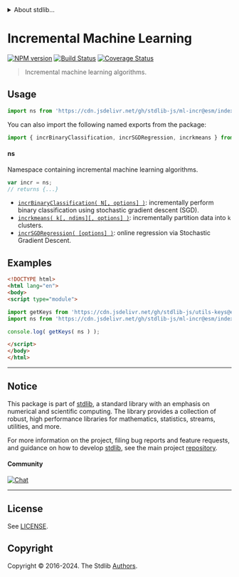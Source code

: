 <!--

@license Apache-2.0

Copyright (c) 2021 The Stdlib Authors.

Licensed under the Apache License, Version 2.0 (the "License");
you may not use this file except in compliance with the License.
You may obtain a copy of the License at

   http://www.apache.org/licenses/LICENSE-2.0

Unless required by applicable law or agreed to in writing, software
distributed under the License is distributed on an "AS IS" BASIS,
WITHOUT WARRANTIES OR CONDITIONS OF ANY KIND, either express or implied.
See the License for the specific language governing permissions and
limitations under the License.

-->


<details>
  <summary>
    About stdlib...
  </summary>
  <p>We believe in a future in which the web is a preferred environment for numerical computation. To help realize this future, we've built stdlib. stdlib is a standard library, with an emphasis on numerical and scientific computation, written in JavaScript (and C) for execution in browsers and in Node.js.</p>
  <p>The library is fully decomposable, being architected in such a way that you can swap out and mix and match APIs and functionality to cater to your exact preferences and use cases.</p>
  <p>When you use stdlib, you can be absolutely certain that you are using the most thorough, rigorous, well-written, studied, documented, tested, measured, and high-quality code out there.</p>
  <p>To join us in bringing numerical computing to the web, get started by checking us out on <a href="https://github.com/stdlib-js/stdlib">GitHub</a>, and please consider <a href="https://opencollective.com/stdlib">financially supporting stdlib</a>. We greatly appreciate your continued support!</p>
</details>

# Incremental Machine Learning

[![NPM version][npm-image]][npm-url] [![Build Status][test-image]][test-url] [![Coverage Status][coverage-image]][coverage-url] <!-- [![dependencies][dependencies-image]][dependencies-url] -->

> Incremental machine learning algorithms.



<section class="usage">

## Usage

```javascript
import ns from 'https://cdn.jsdelivr.net/gh/stdlib-js/ml-incr@esm/index.mjs';
```

You can also import the following named exports from the package:

```javascript
import { incrBinaryClassification, incrSGDRegression, incrkmeans } from 'https://cdn.jsdelivr.net/gh/stdlib-js/ml-incr@esm/index.mjs';
```

#### ns

Namespace containing incremental machine learning algorithms.

```javascript
var incr = ns;
// returns {...}
```

<!-- <toc pattern="*"> -->

<div class="namespace-toc">

-   <span class="signature">[`incrBinaryClassification( N[, options] )`][@stdlib/ml/incr/binary-classification]</span><span class="delimiter">: </span><span class="description">incrementally perform binary classification using stochastic gradient descent (SGD).</span>
-   <span class="signature">[`incrkmeans( k[, ndims][, options] )`][@stdlib/ml/incr/kmeans]</span><span class="delimiter">: </span><span class="description">incrementally partition data into `k` clusters.</span>
-   <span class="signature">[`incrSGDRegression( [options] )`][@stdlib/ml/incr/sgd-regression]</span><span class="delimiter">: </span><span class="description">online regression via Stochastic Gradient Descent.</span>

</div>

<!-- </toc> -->

</section>

<!-- /.usage -->

<section class="examples">

## Examples

<!-- TODO: better examples -->

<!-- eslint no-undef: "error" -->

```html
<!DOCTYPE html>
<html lang="en">
<body>
<script type="module">

import getKeys from 'https://cdn.jsdelivr.net/gh/stdlib-js/utils-keys@esm/index.mjs';
import ns from 'https://cdn.jsdelivr.net/gh/stdlib-js/ml-incr@esm/index.mjs';

console.log( getKeys( ns ) );

</script>
</body>
</html>
```

</section>

<!-- /.examples -->

<!-- Section for related `stdlib` packages. Do not manually edit this section, as it is automatically populated. -->

<section class="related">

</section>

<!-- /.related -->

<!-- Section for all links. Make sure to keep an empty line after the `section` element and another before the `/section` close. -->


<section class="main-repo" >

* * *

## Notice

This package is part of [stdlib][stdlib], a standard library with an emphasis on numerical and scientific computing. The library provides a collection of robust, high performance libraries for mathematics, statistics, streams, utilities, and more.

For more information on the project, filing bug reports and feature requests, and guidance on how to develop [stdlib][stdlib], see the main project [repository][stdlib].

#### Community

[![Chat][chat-image]][chat-url]

---

## License

See [LICENSE][stdlib-license].


## Copyright

Copyright &copy; 2016-2024. The Stdlib [Authors][stdlib-authors].

</section>

<!-- /.stdlib -->

<!-- Section for all links. Make sure to keep an empty line after the `section` element and another before the `/section` close. -->

<section class="links">

[npm-image]: http://img.shields.io/npm/v/@stdlib/ml-incr.svg
[npm-url]: https://npmjs.org/package/@stdlib/ml-incr

[test-image]: https://github.com/stdlib-js/ml-incr/actions/workflows/test.yml/badge.svg?branch=v0.2.0
[test-url]: https://github.com/stdlib-js/ml-incr/actions/workflows/test.yml?query=branch:v0.2.0

[coverage-image]: https://img.shields.io/codecov/c/github/stdlib-js/ml-incr/main.svg
[coverage-url]: https://codecov.io/github/stdlib-js/ml-incr?branch=main

<!--

[dependencies-image]: https://img.shields.io/david/stdlib-js/ml-incr.svg
[dependencies-url]: https://david-dm.org/stdlib-js/ml-incr/main

-->

[chat-image]: https://img.shields.io/gitter/room/stdlib-js/stdlib.svg
[chat-url]: https://app.gitter.im/#/room/#stdlib-js_stdlib:gitter.im

[stdlib]: https://github.com/stdlib-js/stdlib

[stdlib-authors]: https://github.com/stdlib-js/stdlib/graphs/contributors

[umd]: https://github.com/umdjs/umd
[es-module]: https://developer.mozilla.org/en-US/docs/Web/JavaScript/Guide/Modules

[deno-url]: https://github.com/stdlib-js/ml-incr/tree/deno
[deno-readme]: https://github.com/stdlib-js/ml-incr/blob/deno/README.md
[umd-url]: https://github.com/stdlib-js/ml-incr/tree/umd
[umd-readme]: https://github.com/stdlib-js/ml-incr/blob/umd/README.md
[esm-url]: https://github.com/stdlib-js/ml-incr/tree/esm
[esm-readme]: https://github.com/stdlib-js/ml-incr/blob/esm/README.md
[branches-url]: https://github.com/stdlib-js/ml-incr/blob/main/branches.md

[stdlib-license]: https://raw.githubusercontent.com/stdlib-js/ml-incr/main/LICENSE

<!-- <toc-links> -->

[@stdlib/ml/incr/binary-classification]: https://github.com/stdlib-js/ml-incr-binary-classification/tree/esm

[@stdlib/ml/incr/kmeans]: https://github.com/stdlib-js/ml-incr-kmeans/tree/esm

[@stdlib/ml/incr/sgd-regression]: https://github.com/stdlib-js/ml-incr-sgd-regression/tree/esm

<!-- </toc-links> -->

</section>

<!-- /.links -->
